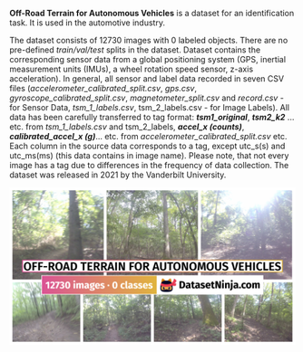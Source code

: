 **Off-Road Terrain for Autonomous Vehicles** is a dataset for an identification task. It is used in the automotive industry. 

The dataset consists of 12730 images with 0 labeled objects. There are no pre-defined <i>train/val/test</i> splits in the dataset. Dataset contains the corresponding sensor data from a global positioning system (GPS, inertial measurement units (IMUs), a wheel rotation speed sensor, z-axis acceleration). In general, all sensor and label data recorded in seven CSV files (<i>accelerometer_calibrated_split.csv</i>, <i>gps.csv</i>, <i>gyroscope_calibrated_split.csv</i>, <i>magnetometer_split.csv</i> and <i>record.csv</i> - for Sensor Data, <i>tsm_1_labels.csv</i>, </i>tsm_2_labels.csv</i> - for Image Labels). All data has been carefully transferred to tag format: ***tsm1_original***, ***tsm2_k2*** ... etc. from <i>tsm_1_labels.csv</i> and tsm_2_labels, ***accel_x (counts)***, ***calibrated_accel_x (g)***... etc. from <i>accelerometer_calibrated_split.csv</i> etc. Each column in the source data corresponds to a tag, except utc_s(s) and utc_ms(ms) (this data contains in image name). Please note, that not every image has a tag due to differences in the frequency of data collection. The dataset was released in 2021 by the Vanderbilt University.

<img src="https://github.com/dataset-ninja/off-road-terrain-for-autonomous-vehicles/raw/main/visualizations/poster.png">
